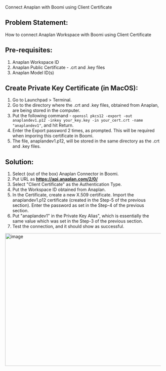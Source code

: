 Connect Anaplan with Boomi using Client Certificate

## Problem Statement:
How to connect Anaplan Workspace with Boomi using Client Certificate

## Pre-requisites:
1. Anaplan Workspace ID
2. Anaplan Public Certificate - .crt and .key files
3. Anaplan Model ID(s)

## Create Private Key Certificate (in MacOS):
1. Go to Launchpad > Terminal.
2. Go to the directory where the .crt and .key files, obtained from Anaplan, are being stored in the computer.
3. Put the following command - ```openssl pkcs12 -export -out anaplandev1.p12 -inkey your_key.key -in your_cert.crt -name "anaplandev1"```, and hit Return.
4. Enter the Export password 2 times, as prompted. This will be required when imporing this certificate in Boomi.
5. The file, anaplandev1.p12, will be stored in the same directory as the .crt and .key files.

## Solution:
1. Select (out of the box) Anaplan Connector in Boomi.
2. Put URL as **https://api.anaplan.com/2/0/**
3. Select "Client Certificate" as the Authentication Type.
4. Put the Workspace ID obtained from Anaplan.
5. In the Certificate, create a new X.509 certificate. Import the anaplandev1.p12 certificate (created in the Step-5 of the previous section). Enter the password as set in the Step-4 of the previous section.
6. Put "anaplandev1" in the Private Key Alias", which is essentially the same value which was set in the Step-3 of the previous section.
7. Test the connection, and it should show as successful.

<img width="577" height="429" alt="image" src="https://github.com/user-attachments/assets/b2fc66d6-bcbe-4b39-98f4-e62aa00e7880" />
